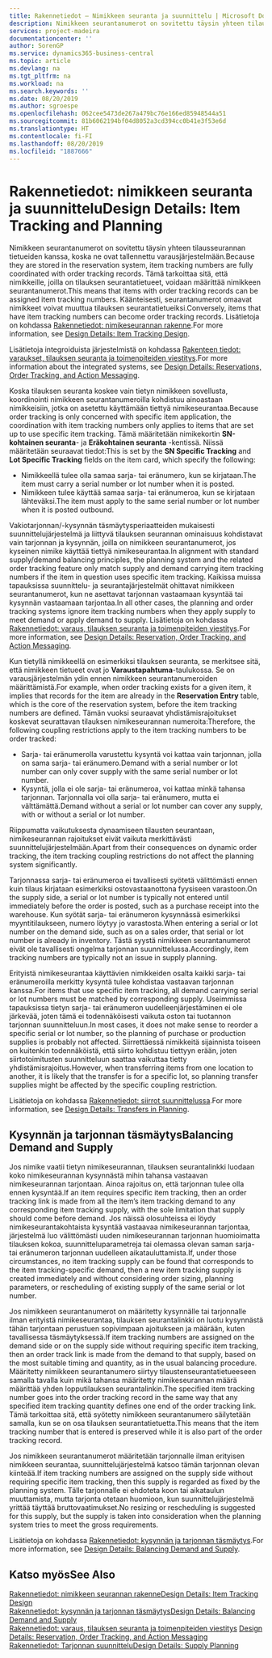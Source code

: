 ```yaml
---
title: Rakennetiedot – Nimikkeen seuranta ja suunnittelu | Microsoft Docs
description: Nimikkeen seurantanumerot on sovitettu täysin yhteen tilausseurannan tietueiden kanssa, koska ne ovat tallennettu varausjärjestelmään.
services: project-madeira
documentationcenter: ''
author: SorenGP
ms.service: dynamics365-business-central
ms.topic: article
ms.devlang: na
ms.tgt_pltfrm: na
ms.workload: na
ms.search.keywords: ''
ms.date: 08/20/2019
ms.author: sgroespe
ms.openlocfilehash: 062cee5473de267a479bc76e166ed85948544a51
ms.sourcegitcommit: 81b6062194bf04d8052a3cd394cc0b41e3f53e6d
ms.translationtype: HT
ms.contentlocale: fi-FI
ms.lasthandoff: 08/20/2019
ms.locfileid: "1887666"
---
```

# <a name="design-details-item-tracking-and-planning"></a><span data-ttu-id="83f73-103">Rakennetiedot: nimikkeen seuranta ja suunnittelu</span><span class="sxs-lookup"><span data-stu-id="83f73-103">Design Details: Item Tracking and Planning</span></span>
<span data-ttu-id="83f73-104">Nimikkeen seurantanumerot on sovitettu täysin yhteen tilausseurannan tietueiden kanssa, koska ne ovat tallennettu varausjärjestelmään.</span><span class="sxs-lookup"><span data-stu-id="83f73-104">Because they are stored in the reservation system, item tracking numbers are fully coordinated with order tracking records.</span></span> <span data-ttu-id="83f73-105">Tämä tarkoittaa sitä, että nimikkeille, joilla on tilauksen seurantatietueet, voidaan määrittää nimikkeen seurantanumerot.</span><span class="sxs-lookup"><span data-stu-id="83f73-105">This means that items with order tracking records can be assigned item tracking numbers.</span></span> <span data-ttu-id="83f73-106">Käänteisesti, seurantanumerot omaavat nimikkeet voivat muuttua tilauksen seurantatietueiksi.</span><span class="sxs-lookup"><span data-stu-id="83f73-106">Conversely, items that have item tracking numbers can become order tracking records.</span></span> <span data-ttu-id="83f73-107">Lisätietoja on kohdassa [Rakennetiedot: nimikeseurannan rakenne](design-details-item-tracking-design.md).</span><span class="sxs-lookup"><span data-stu-id="83f73-107">For more information, see [Design Details: Item Tracking Design](design-details-item-tracking-design.md).</span></span>

<span data-ttu-id="83f73-108">Lisätietoja integroiduista järjestelmistä on kohdassa [Rakenteen tiedot: varaukset, tilauksen seuranta ja toimenpiteiden viestitys](design-details-reservation-order-tracking-and-action-messaging.md).</span><span class="sxs-lookup"><span data-stu-id="83f73-108">For more information about the integrated systems, see [Design Details: Reservations, Order Tracking, and Action Messaging](design-details-reservation-order-tracking-and-action-messaging.md).</span></span>

<span data-ttu-id="83f73-109">Koska tilauksen seuranta koskee vain tietyn nimikkeen sovellusta, koordinointi nimikkeen seurantanumeroilla kohdistuu ainoastaan nimikkeisiin, jotka on asetettu käyttämään tiettyä nimikeseurantaa.</span><span class="sxs-lookup"><span data-stu-id="83f73-109">Because order tracking is only concerned with specific item application, the coordination with item tracking numbers only applies to items that are set up to use specific item tracking.</span></span> <span data-ttu-id="83f73-110">Tämä määritetään nimikekortin **SN-kohtainen seuranta**- ja **Eräkohtainen seuranta** -kentissä. Niissä määritetään seuraavat tiedot:</span><span class="sxs-lookup"><span data-stu-id="83f73-110">This is set by the **SN Specific Tracking** and **Lot Specific Tracking** fields on the item card, which specify the following:</span></span>

- <span data-ttu-id="83f73-111">Nimikkeellä tulee olla samaa sarja- tai eränumero, kun se kirjataan.</span><span class="sxs-lookup"><span data-stu-id="83f73-111">The item must carry a serial number or lot number when it is posted.</span></span>
- <span data-ttu-id="83f73-112">Nimikkeen tulee käyttää samaa sarja- tai eränumeroa, kun se kirjataan lähteväksi.</span><span class="sxs-lookup"><span data-stu-id="83f73-112">The item must apply to the same serial number or lot number when it is posted outbound.</span></span>

<span data-ttu-id="83f73-113">Vakiotarjonnan/-kysynnän täsmäytysperiaatteiden mukaisesti suunnittelujärjestelmä ja liittyvä tilauksen seurannan ominaisuus kohdistavat vain tarjonnan ja kysynnän, joilla on nimikkeen seurantanumerot, jos kyseinen nimike käyttää tiettyä nimikeseurantaa.</span><span class="sxs-lookup"><span data-stu-id="83f73-113">In alignment with standard supply/demand balancing principles, the planning system and the related order tracking feature only match supply and demand carrying item tracking numbers if the item in question uses specific item tracking.</span></span> <span data-ttu-id="83f73-114">Kaikissa muissa tapauksissa suunnittelu- ja seurantajärjestelmät ohittavat nimikkeen seurantanumerot, kun ne asettavat tarjonnan vastaamaan kysyntää tai kysynnän vastaamaan tarjontaa.</span><span class="sxs-lookup"><span data-stu-id="83f73-114">In all other cases, the planning and order tracking systems ignore item tracking numbers when they apply supply to meet demand or apply demand to supply.</span></span> <span data-ttu-id="83f73-115">Lisätietoja on kohdassa [Rakennetiedot: varaus, tilauksen seuranta ja toimenpiteiden viestitys](design-details-reservation-order-tracking-and-action-messaging.md).</span><span class="sxs-lookup"><span data-stu-id="83f73-115">For more information, see [Design Details: Reservation, Order Tracking, and Action Messaging](design-details-reservation-order-tracking-and-action-messaging.md).</span></span>

<span data-ttu-id="83f73-116">Kun tietyllä nimikkeellä on esimerkiksi tilauksen seuranta, se merkitsee sitä, että nimikkeen tietueet ovat jo **Varaustapahtuma**-taulukossa. Se on varausjärjestelmän ydin ennen nimikkeen seurantanumeroiden määrittämistä.</span><span class="sxs-lookup"><span data-stu-id="83f73-116">For example, when order tracking exists for a given item, it implies that records for the item are already in the **Reservation Entry** table, which is the core of the reservation system, before the item tracking numbers are defined.</span></span> <span data-ttu-id="83f73-117">Tämän vuoksi seuraavat yhdistämisrajoitukset koskevat seurattavan tilauksen nimikeseurannan numeroita:</span><span class="sxs-lookup"><span data-stu-id="83f73-117">Therefore, the following coupling restrictions apply to the item tracking numbers to be order tracked:</span></span>

- <span data-ttu-id="83f73-118">Sarja- tai eränumerolla varustettu kysyntä voi kattaa vain tarjonnan, jolla on sama sarja- tai eränumero.</span><span class="sxs-lookup"><span data-stu-id="83f73-118">Demand with a serial number or lot number can only cover supply with the same serial number or lot number.</span></span>
- <span data-ttu-id="83f73-119">Kysyntä, jolla ei ole sarja- tai eränumeroa, voi kattaa minkä tahansa tarjonnan. Tarjonnalla voi olla sarja- tai eränumero, mutta ei välttämättä.</span><span class="sxs-lookup"><span data-stu-id="83f73-119">Demand without a serial or lot number can cover any supply, with or without a serial or lot number.</span></span>

<span data-ttu-id="83f73-120">Riippumatta vaikutuksesta dynaamiseen tilausten seurantaan, nimikeseurannan rajoitukset eivät vaikuta merkittävästi suunnittelujärjestelmään.</span><span class="sxs-lookup"><span data-stu-id="83f73-120">Apart from their consequences on dynamic order tracking, the item tracking coupling restrictions do not affect the planning system significantly.</span></span>

<span data-ttu-id="83f73-121">Tarjonnassa sarja- tai eränumeroa ei tavallisesti syötetä välittömästi ennen kuin tilaus kirjataan esimerkiksi ostovastaanottona fyysiseen varastoon.</span><span class="sxs-lookup"><span data-stu-id="83f73-121">On the supply side, a serial or lot number is typically not entered until immediately before the order is posted, such as a purchase receipt into the warehouse.</span></span> <span data-ttu-id="83f73-122">Kun syötät sarja- tai eränumeron kysynnässä esimerkiksi myyntitilaukseen, numero löytyy jo varastosta.</span><span class="sxs-lookup"><span data-stu-id="83f73-122">When entering a serial or lot number on the demand side, such as on a sales order, that serial or lot number is already in inventory.</span></span> <span data-ttu-id="83f73-123">Tästä syystä nimikkeen seurantanumerot eivät ole tavallisesti ongelma tarjonnan suunnittelussa.</span><span class="sxs-lookup"><span data-stu-id="83f73-123">Accordingly, item tracking numbers are typically not an issue in supply planning.</span></span>

<span data-ttu-id="83f73-124">Erityistä nimikeseurantaa käyttävien nimikkeiden osalta kaikki sarja- tai eränumeroilla merkitty kysyntä tulee kohdistaa vastaavan tarjonnan kanssa.</span><span class="sxs-lookup"><span data-stu-id="83f73-124">For items that use specific item tracking, all demand carrying serial or lot numbers must be matched by corresponding supply.</span></span> <span data-ttu-id="83f73-125">Useimmissa tapauksissa tietyn sarja- tai eränumeron uudelleenjärjestäminen ei ole järkevää, joten tämä ei todennäköisesti vaikuta oston tai tuotannon tarjonnan suunnitteluun.</span><span class="sxs-lookup"><span data-stu-id="83f73-125">In most cases, it does not make sense to reorder a specific serial or lot number, so the planning of purchase or production supplies is probably not affected.</span></span> <span data-ttu-id="83f73-126">Siirrettäessä nimikkeitä sijainnista toiseen on kuitenkin todennäköistä, että siirto kohdistuu tiettyyn erään, joten siirtotoimitusten suunnitteluun saattaa vaikuttaa tietty yhdistämisrajoitus.</span><span class="sxs-lookup"><span data-stu-id="83f73-126">However, when transferring items from one location to another, it is likely that the transfer is for a specific lot, so planning transfer supplies might be affected by the specific coupling restriction.</span></span>

<span data-ttu-id="83f73-127">Lisätietoja on kohdassa [Rakennetiedot: siirrot suunnittelussa](design-details-transfers-in-planning.md).</span><span class="sxs-lookup"><span data-stu-id="83f73-127">For more information, see [Design Details: Transfers in Planning](design-details-transfers-in-planning.md).</span></span>

## <a name="balancing-demand-and-supply"></a><span data-ttu-id="83f73-128">Kysynnän ja tarjonnan täsmäytys</span><span class="sxs-lookup"><span data-stu-id="83f73-128">Balancing Demand and Supply</span></span>
<span data-ttu-id="83f73-129">Jos nimike vaatii tietyn nimikeseurannan, tilauksen seurantalinkki luodaan koko nimikeseurannan kysynnästä mihin tahansa vastaavan nimikeseurannan tarjontaan. Ainoa rajoitus on, että tarjonnan tulee olla ennen kysyntää.</span><span class="sxs-lookup"><span data-stu-id="83f73-129">If an item requires specific item tracking, then an order tracking link is made from all the item’s item tracking demand to any corresponding item tracking supply, with the sole limitation that supply should come before demand.</span></span> <span data-ttu-id="83f73-130">Jos näissä olosuhteissa ei löydy nimikeseurantakohtaista kysyntää vastaavaa nimikeseurannan tarjontaa, järjestelmä luo välittömästi uuden nimikeseurannan tarjonnan huomioimatta tilauksen kokoa, suunnitteluparametreja tai olemassa olevan saman sarja- tai eränumeron tarjonnan uudelleen aikatauluttamista.</span><span class="sxs-lookup"><span data-stu-id="83f73-130">If, under those circumstances, no item tracking supply can be found that corresponds to the item tracking-specific demand, then a new item tracking supply is created immediately and without considering order sizing, planning parameters, or rescheduling of existing supply of the same serial or lot number.</span></span>

<span data-ttu-id="83f73-131">Jos nimikkeen seurantanumerot on määritetty kysynnälle tai tarjonnalle ilman erityistä nimikeseurantaa, tilauksen seurantalinkki on luotu kysynnästä tähän tarjontaan perustuen sopivimpaan ajoitukseen ja määrään, kuten tavallisessa täsmäytyksessä.</span><span class="sxs-lookup"><span data-stu-id="83f73-131">If item tracking numbers are assigned on the demand side or on the supply side without requiring specific item tracking, then an order track link is made from the demand to that supply, based on the most suitable timing and quantity, as in the usual balancing procedure.</span></span> <span data-ttu-id="83f73-132">Määritetty nimikkeen seurantanumero siirtyy tilaustenseurantatietueeseen samalla tavalla kuin mikä tahansa määritetty nimikeseurannan määrä määrittää yhden lopputilauksen seurantalinkin.</span><span class="sxs-lookup"><span data-stu-id="83f73-132">The specified item tracking number goes into the order tracking record in the same way that any specified item tracking quantity defines one end of the order tracking link.</span></span> <span data-ttu-id="83f73-133">Tämä tarkoittaa sitä, että syötetty nimikkeen seurantanumero säilytetään samalla, kun se on osa tilauksen seurantatietuetta.</span><span class="sxs-lookup"><span data-stu-id="83f73-133">This means that the item tracking number that is entered is preserved while it is also part of the order tracking record.</span></span>

<span data-ttu-id="83f73-134">Jos nimikkeen seurantanumerot määritetään tarjonnalle ilman erityisen nimikkeen seurantaa, suunnittelujärjestelmä katsoo tämän tarjonnan olevan kiinteää.</span><span class="sxs-lookup"><span data-stu-id="83f73-134">If item tracking numbers are assigned on the supply side without requiring specific item tracking, then this supply is regarded as fixed by the planning system.</span></span> <span data-ttu-id="83f73-135">Tälle tarjonnalle ei ehdoteta koon tai aikataulun muuttamista, mutta tarjonta otetaan huomioon, kun suunnittelujärjestelmä yrittää täyttää bruttovaatimukset.</span><span class="sxs-lookup"><span data-stu-id="83f73-135">No resizing or rescheduling is suggested for this supply, but the supply is taken into consideration when the planning system tries to meet the gross requirements.</span></span>

<span data-ttu-id="83f73-136">Lisätietoja on kohdassa [Rakennetiedot: kysynnän ja tarjonnan täsmäytys](design-details-balancing-demand-and-supply.md).</span><span class="sxs-lookup"><span data-stu-id="83f73-136">For more information, see [Design Details: Balancing Demand and Supply](design-details-balancing-demand-and-supply.md).</span></span>  

## <a name="see-also"></a><span data-ttu-id="83f73-137">Katso myös</span><span class="sxs-lookup"><span data-stu-id="83f73-137">See Also</span></span>  
[<span data-ttu-id="83f73-138">Rakennetiedot: nimikkeen seurannan rakenne</span><span class="sxs-lookup"><span data-stu-id="83f73-138">Design Details: Item Tracking Design</span></span>](design-details-item-tracking-design.md)  
[<span data-ttu-id="83f73-139">Rakennetiedot: kysynnän ja tarjonnan täsmäytys</span><span class="sxs-lookup"><span data-stu-id="83f73-139">Design Details: Balancing Demand and Supply</span></span>](design-details-balancing-demand-and-supply.md)  
<span data-ttu-id="83f73-140">[Rakennetiedot: varaus, tilauksen seuranta ja toimenpiteiden viestitys](design-details-reservation-order-tracking-and-action-messaging.md) </span><span class="sxs-lookup"><span data-stu-id="83f73-140">[Design Details: Reservation, Order Tracking, and Action Messaging](design-details-reservation-order-tracking-and-action-messaging.md) </span></span>  
[<span data-ttu-id="83f73-141">Rakennetiedot: Tarjonnan suunnittelu</span><span class="sxs-lookup"><span data-stu-id="83f73-141">Design Details: Supply Planning</span></span>](design-details-supply-planning.md)  
